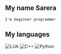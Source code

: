 ## My name Sarera

    I'm beginner programmer
 
 
## My languages

![LUA](https://img.shields.io/badge/-LUA-010101?style=for-the-badge&logo=)
![C++](https://img.shields.io/badge/-C++-010101?style=for-the-badge&logo=)
![Python](https://img.shields.io/badge/-Python-010101?style=for-the-badge&logo=)
